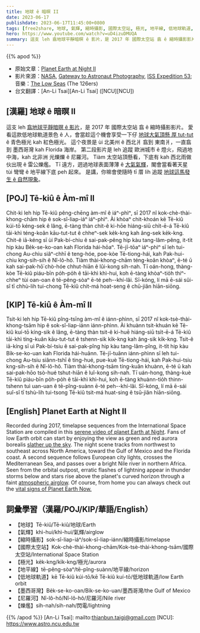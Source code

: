 ```yaml
---
title: 地球 ê 暗暝 II
date: 2023-06-17
publishdate: 2023-06-17T11:45:00+0800
tags: [free2share, 地球, 氣輝, 縮時攝影, 國際太空站, 極光, 地平線, 低地球軌道, 墨西哥灣, 尼羅河, 爍爁]
hero: https://www.youtube.com/watch?v=uD4izuDMUQA
summary: 這支 leh 翕地球平靜暗暝 ê 影片，是 2017 年 國際太空站 翕 ê 縮時攝影影片。
---
```


{{% apod %}}

- 原始文章：[Planet Earth at Night II](https://apod.nasa.gov/apod/ap230617.html)
- 影片來源：[NASA](https://www.nasa.gov/), [Gateway to Astronaut Photography](https://eol.jsc.nasa.gov/), [ISS Expedition 53](https://www.nasa.gov/mission_pages/station/expeditions/expedition53/index.html); 音樂：[The Low Seas](https://www.youtube.com/watch?v=BCh90tfSTgA) (The 126ers)
- 台文翻譯：[An-Li Tsai][An-Li Tsai] ([NCU][NCU])

## [漢羅] 地球 ê 暗暝 II
這支 leh [翕地球平靜暗暝 ê 影片][serene video of planet Earth at Night]，是 2017 年 國際太空站 翕 ê 縮時攝影影片。
愛看這款低地球軌道景色 ê 人，會當趁這个機會享受一下仔 [地球大氣頂懸 厚 tut-tut][slather up the sky] ê 青色極光 kah 紅色極光。
這个夜景是 ùi 北美州 ê 西北爿 翕到 東南爿，一直翕到 墨西哥灣 kah Florida 海岸。
第二段影片是 leh 追蹤 歐洲城市 ê 燈火，飛過地中海，kah 北非洲 光爍爍 ê 尼羅河。
Tiàm 太空站頂懸看，下底有 kah 西北雨做伙出現 ê 雷公爍爁。
Tī 遠方，迵過地球表面薄薄 ê [大氣氣輝][atmospheric airglow]，閣會當看著天星 tùi 彎彎 ê 地平線下底 peh 起來。
是講，你嘛會使隨時 tī 厝 lih 追蹤 [地球這馬發生 ê 自然現象][vital signs of Planet Earth Now.]。

## [POJ] Tē-kiû ê Àm-mî II
Chit-ki leh hip Tē-kiû pêng-chēng àm-mî ê iáⁿ-phìⁿ, sī 2017 nî kok-chè-thài-khong-chām hip ê sok-sî-liap-iáⁿ iáⁿ-phìⁿ.
Ài khòaⁿ chit-khoán kē Tē-kiû kúi-tō kéng-sek ê lâng, ē-tàng thàn chit-ê ki-hōe hiáng-siū chi̍t-ē-á Tē-kiû tāi-khì téng-koân kāu-tut-tut ê chheⁿ-sek ke̍k-kng kah âng-sek ke̍k-kng.
Chit-ê iā-kéng sī ùi Pak-bí-chiu ê sai-pak-pêng hip kàu tang-lâm-pêng, it-ti̍t hip kàu Be̍k-se-ko-oan kah Florida hái-hōaⁿ.
Tē-jī-tōaⁿ iáⁿ-phìⁿ sī leh tui-chong Au-chiu siâⁿ-chhī ê teng-hóe, poe-kòe Tē-tiong-hái, kah Pak-hui-chiu kng-sih-sih ê Nî-lô-hô.
Tiàm thài-khong-chām téng-koân khòaⁿ, ē-té ū kah sai-pak-hō͘ chò-hóe chhut-hiān ê lûi-kong sih-nah.
Tī oán-hong, thàng-kòe Tē-kiû piáu-bīn po̍h-po̍h ê tāi-khì khì-hui, koh ē-tàng khòaⁿ-tio̍h thiⁿ-chheⁿ tùi oan-oan ê tē-pêng-sòaⁿ ē-té peh--khí-lâi.
Sī-kóng, lí mā ē-sái sûi-sî tī chhù-lih tui-chong Tē-kiû chit-má hoat-seng ê chū-jiân hiān-siōng.

## [KIP] Tē-kiû ê Àm-mî II
Tsit-ki leh hip Tē-kiû pîng-tsīng àm-mî ê iánn-phìnn, sī 2017 nî kok-tsè-thài-khong-tsām hip ê sok-sî-liap-iánn iánn-phìnn.
Ài khuànn tsit-khuán kē Tē-kiû kuí-tō kíng-sik ê lâng, ē-tàng thàn tsit-ê ki-huē hiáng-siū tsi̍t-ē-á Tē-kiû tāi-khì tíng-kuân kāu-tut-tut ê tshenn-sik ki̍k-kng kah âng-sik ki̍k-kng.
Tsit-ê iā-kíng sī uì Pak-bí-tsiu ê sai-pak-pîng hip kàu tang-lâm-pîng, it-ti̍t hip kàu Bi̍k-se-ko-uan kah Florida hái-huānn.
Tē-jī-tuānn iánn-phìnn sī leh tui-chong Au-tsiu siânn-tshī ê ting-hué, pue-kuè Tē-tiong-hái, kah Pak-hui-tsiu kng-sih-sih ê Nî-lô-hô.
Tiàm thài-khong-tsām tíng-kuân khuànn, ē-té ū kah sai-pak-hōo tsò-hué tshut-hiān ê luî-kong sih-nah.
Tī uán-hong, thàng-kuè Tē-kiû piáu-bīn po̍h-po̍h ê tāi-khì khì-hui, koh ē-tàng khuànn-tio̍h thinn-tshenn tuì uan-uan ê tē-pîng-suànn ē-té peh--khí-lâi.
Sī-kóng, lí mā ē-sái suî-sî tī tshù-lih tui-tsong Tē-kiû tsit-má huat-sing ê tsū-jiân hiān-siōng.

## [English] Planet Earth at Night II
Recorded during 2017, timelapse sequences from the International Space Station are compiled in this [serene video of planet Earth at Night][serene video of planet Earth at Night].
Fans of low Earth orbit can start by enjoying the view as green and red aurora borealis [slather up the sky][slather up the sky].
The night scene tracks from northwest to southeast across North America, toward the Gulf of Mexico and the Florida coast.
A second sequence follows European city lights, crosses the Mediterranean Sea, and passes over a bright Nile river in northern Africa.
Seen from the orbital outpost, erratic flashes of lightning appear in thunder storms below and stars rise above the planet's curved horizon through a faint [atmospheric airglow][atmospheric airglow].
Of course, from home you can always check out the [vital signs of Planet Earth Now.][vital signs of Planet Earth Now.]

## 詞彙學習（漢羅/POJ/KIP/華語/English）
- 【地球】Tē-kiû/Tē-kiû/地球/Earth
- 【氣輝】khì-hui/khì-hui/氣輝/airglow
- 【縮時攝影】sok-sî-liap-iáⁿ/sok-sî-liap-iánn/縮時攝影/timelapse
- 【國際太空站】Kok-chè-thài-khong-chām/Kok-tsè-thài-khong-tsām/國際太空站/International Space Station
- 【極光】ke̍k-kng/ki̍k-kng/極光/aurora
- 【地平線】tē-pêng-sòaⁿ/tē-pîng-suànn/地平線/horizon
- 【低地球軌道】kē Tē-kiû kúi-tō/kē Tē-kiû kuí-tō/低地球軌道/low Earth orbit
- 【墨西哥灣】Be̍k-se-ko-oan/Bi̍k-se-ko-uan/墨西哥灣/the Gulf of Mexico
- 【尼羅河】Nî-lô-hô/Nî-lô-hô/尼羅河/Nile river
- 【爍爁】sih-nah/sih-nah/閃電/lightning

{{% /apod %}}
[An-Li Tsai]: mailto:thianbun.taigi@gmail.com
[NCU]: https://www.astro.ncu.edu.tw

[copyright]: https://apod.nasa.gov/apod/fap/lib/about_apod.html#srapply
[License]: https://creativecommons.org/licenses/by/2.0/

[serene video of planet Earth at Night]:https://eol.jsc.nasa.gov/BeyondThePhotography/CrewEarthObservationsVideos/
[slather up the sky]:https://apod.nasa.gov/apod/ap210114.html
[atmospheric airglow]:https://apod.nasa.gov/apod/ap210418.html
[vital signs of Planet Earth Now.]:https://climate.nasa.gov/earth-now/#/vitalsign?vitalsign=satellites&altid=0&animating=f&start=&end=
